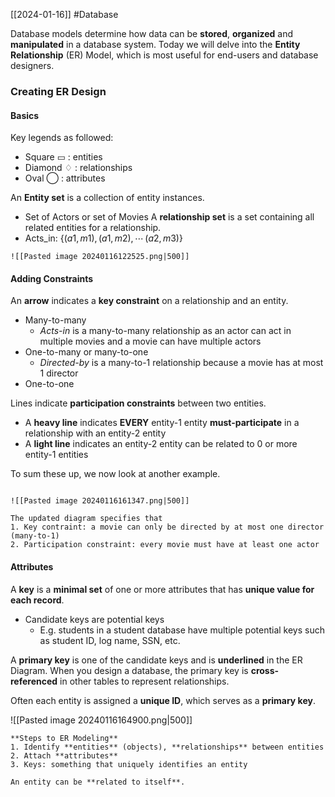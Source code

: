 [[2024-01-16]] #Database 

Database models determine how data can be **stored**, **organized** and **manipulated** in a database system. Today we will delve into the **Entity Relationship** (ER) Model, which is most useful for end-users and database designers.

### Creating ER Design 
#### Basics
Key legends as followed:
- Square ▭ : entities
- Diamond ♢ : relationships
- Oval ⃝ : attributes

An **Entity set** is a collection of entity instances.
- Set of Actors or set of Movies
A **relationship set** is a set containing all related entities for a relationship.
- Acts_in: $\{(a1,m1), (a1,m2), \cdots\, (a2, m3)\}$

```ad-example
![[Pasted image 20240116122525.png|500]]
```

#### Adding Constraints
An **arrow** indicates a **key constraint** on a relationship and an entity.
- Many-to-many
	- *Acts-in* is a many-to-many relationship as an actor can act in multiple movies and a movie can have multiple actors
- One-to-many or many-to-one
	- *Directed-by* is a many-to-1 relationship because a movie has at most 1 director
- One-to-one

Lines indicate **participation constraints** between two entities. 
- A **heavy line** indicates **EVERY** entity-1 entity **must-participate** in a relationship with an entity-2 entity 
- A **light line** indicates an entity-2 entity can be related to 0 or more entity-1 entities

To sum these up, we now look at another example.

```ad-example

![[Pasted image 20240116161347.png|500]]

The updated diagram specifies that
1. Key contraint: a movie can only be directed by at most one director (many-to-1)
2. Participation constraint: every movie must have at least one actor
```

#### Attributes 
A **key** is a **minimal set** of one or more attributes that has **unique value for each record**.
- Candidate keys are potential keys
	- E.g. students in a student database have multiple potential keys such as student ID, log name, SSN, etc.

A **primary key** is one of the candidate keys and is **underlined** in the ER Diagram. When you design a database, the primary key is **cross-referenced** in other tables to represent relationships.

Often each entity is assigned a **unique ID**, which serves as a **primary key**.

![[Pasted image 20240116164900.png|500]]

```ad-summary
**Steps to ER Modeling**
1. Identify **entities** (objects), **relationships** between entities 
2. Attach **attributes**  
3. Keys: something that uniquely identifies an entity
```

```ad-note
An entity can be **related to itself**.
```

